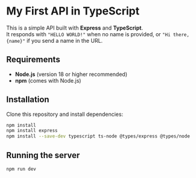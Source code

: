 # My First API in TypeScript

This is a simple API built with **Express** and **TypeScript**.  
It responds with `"HELLO WORLD!"` when no name is provided, or `"Hi there, {name}"` if you send a name in the URL.

## Requirements

- **Node.js** (version 18 or higher recommended)
- **npm** (comes with Node.js)

## Installation
Clone this repository and install dependencies:

````bash
npm install
npm install express
npm install --save-dev typescript ts-node @types/express @types/node
````

## Running the server
````bash
npm run dev